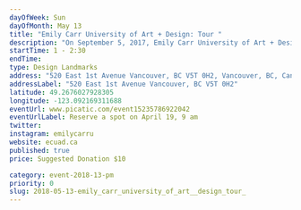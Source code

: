 ```yaml
---
dayOfWeek: Sun
dayOfMonth: May 13
title: "Emily Carr University of Art + Design: Tour "
description: "On September 5, 2017, Emily Carr University of Art + Design officially opened the doors to its new home. The $122-million campus was designed by Diamond Schmitt Architects to facilitate multi-disciplinary approaches to the arts with an emphasis on vision, learning and innovation. Join lead architect Ana Maria Llanos for a tour of the first purpose-built institution of art in design in Canada. RSVP April 24 to reserve a spot."
startTime: 1 - 2:30
endTime: 
type: Design Landmarks
address: "520 East 1st Avenue Vancouver, BC V5T 0H2, Vancouver, BC, Canada"
addressLabel: "520 East 1st Avenue Vancouver, BC V5T 0H2"
latitude: 49.2676027928305
longitude: -123.092169311688
eventUrl: www.picatic.com/event15235786922042
eventUrlLabel: Reserve a spot on April 19, 9 am
twitter: 
instagram: emilycarru
website: ecuad.ca
published: true
price: Suggested Donation $10

category: event-2018-13-pm
priority: 0
slug: 2018-05-13-emily_carr_university_of_art__design_tour_
---
```

